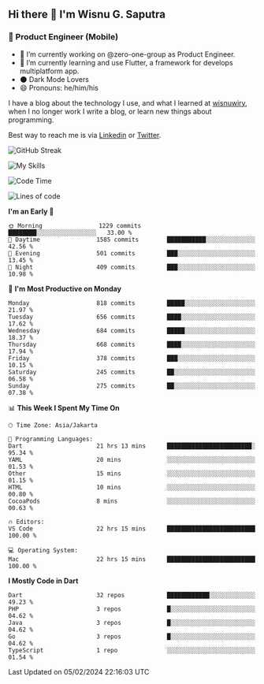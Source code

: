 ## Hi there 👋 I'm Wisnu G. Saputra

### :mobile_phone_off: Product Engineer (Mobile)

- 🔭 I’m currently working on @zero-one-group as Product Engineer.
- 🌱 I’m currently learning and use Flutter, a framework for develops multiplatform app.
- 🌑 Dark Mode Lovers
- 😄 Pronouns: he/him/his

I have a blog about the technology I use, and what I learned at [wisnuwiry](https://wisnuwiry.space/), when I no longer work I write a blog, or learn new things about programming.

Best way to reach me is via [Linkedin](https://www.linkedin.com/in/wisnu-saputra/) or [Twitter](https://twitter.com/wisnuwiry).

![GitHub Streak](https://streak-stats.demolab.com?user=wisnuwiry&theme=dark&hide_border=true)

![My Skills](https://skillicons.dev/icons?i=dart,flutter,kotlin,swift,go,js,css,neovim,git,linux&perline=5)

<!--START_SECTION:waka-->
![Code Time](http://img.shields.io/badge/Code%20Time-1%2C039%20hrs%2014%20mins-blue)

![Lines of code](https://img.shields.io/badge/From%20Hello%20World%20I%27ve%20Written-4.4%20million%20lines%20of%20code-blue)

**I'm an Early 🐤** 

```text
🌞 Morning                1229 commits        ████████░░░░░░░░░░░░░░░░░   33.00 % 
🌆 Daytime                1585 commits        ███████████░░░░░░░░░░░░░░   42.56 % 
🌃 Evening                501 commits         ███░░░░░░░░░░░░░░░░░░░░░░   13.45 % 
🌙 Night                  409 commits         ███░░░░░░░░░░░░░░░░░░░░░░   10.98 % 
```
📅 **I'm Most Productive on Monday** 

```text
Monday                   818 commits         █████░░░░░░░░░░░░░░░░░░░░   21.97 % 
Tuesday                  656 commits         ████░░░░░░░░░░░░░░░░░░░░░   17.62 % 
Wednesday                684 commits         █████░░░░░░░░░░░░░░░░░░░░   18.37 % 
Thursday                 668 commits         ████░░░░░░░░░░░░░░░░░░░░░   17.94 % 
Friday                   378 commits         ███░░░░░░░░░░░░░░░░░░░░░░   10.15 % 
Saturday                 245 commits         ██░░░░░░░░░░░░░░░░░░░░░░░   06.58 % 
Sunday                   275 commits         ██░░░░░░░░░░░░░░░░░░░░░░░   07.38 % 
```


📊 **This Week I Spent My Time On** 

```text
🕑︎ Time Zone: Asia/Jakarta

💬 Programming Languages: 
Dart                     21 hrs 13 mins      ████████████████████████░   95.34 % 
YAML                     20 mins             ░░░░░░░░░░░░░░░░░░░░░░░░░   01.53 % 
Other                    15 mins             ░░░░░░░░░░░░░░░░░░░░░░░░░   01.15 % 
HTML                     10 mins             ░░░░░░░░░░░░░░░░░░░░░░░░░   00.80 % 
CocoaPods                8 mins              ░░░░░░░░░░░░░░░░░░░░░░░░░   00.63 % 

🔥 Editors: 
VS Code                  22 hrs 15 mins      █████████████████████████   100.00 % 

💻 Operating System: 
Mac                      22 hrs 15 mins      █████████████████████████   100.00 % 
```

**I Mostly Code in Dart** 

```text
Dart                     32 repos            ████████████░░░░░░░░░░░░░   49.23 % 
PHP                      3 repos             █░░░░░░░░░░░░░░░░░░░░░░░░   04.62 % 
Java                     3 repos             █░░░░░░░░░░░░░░░░░░░░░░░░   04.62 % 
Go                       3 repos             █░░░░░░░░░░░░░░░░░░░░░░░░   04.62 % 
TypeScript               1 repo              ░░░░░░░░░░░░░░░░░░░░░░░░░   01.54 % 
```




 Last Updated on 05/02/2024 22:16:03 UTC
<!--END_SECTION:waka-->
